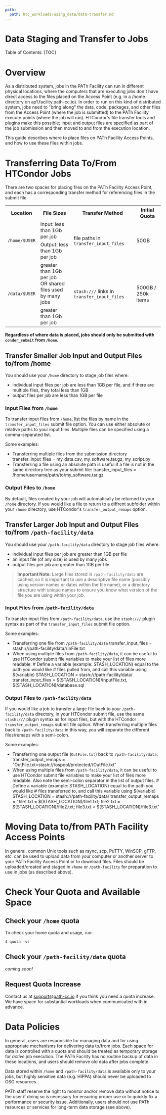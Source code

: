```yaml
---
path:
  path: htc_workloads/using_data/data-transfer.md
---
```


# Data Staging and Transfer to Jobs

Table of Contents: 
[TOC]

# Overview

As a distributed system, jobs in the PATh Facility can run in different physical locations, where the computers that are executing jobs don't have direct access to the files placed on the Access Point (e.g. in a /home directory on ap1.facility.path-cc.io). In order to run on this kind of distributed system, jobs need to "bring along" the data, code, packages, and other files from the Access Point (where the job is submitted) to the PATh Facility execute points (where the job will run).  HTCondor's file transfer tools and plugins make this possible; input and output files are specified as part of the job submission and then moved to and from the execution location. 

This guide describes where to place files on PATh Facility Access Points, and how to use these files within jobs. 

# Transferring Data To/From HTCondor Jobs

There are two spaces for placing files on the PATh Facility Access Point, and each has a corresponding transfer method for referencing files in the submit file. 

<table>
<tr>
  <th>Location</th>
  <th>File Sizes</th>
  <th>Transfer Method</th>
  <th>Initial Quota</th>
</tr>
<tr>
  <td rowspan="2"><code>/home/$USER</code></td>
  <td>Input: less than 1Gb per job</td>
  <td rowspan="2">file paths in <code>transfer_input_files</code></td>
  <td rowspan="2">50GB</td>
</tr>
<tr>
  <td>Output: less than 1Gb per job</td>
</tr>
<tr>
  <td rowspan="2"><code>/data/$USER</code></td>
  <td>greater than 1Gb per job <br> OR shared files used by many jobs </td>
  <td rowspan="2"><code>stash:///</code> links in <code>transfer_input_files</code></td>
  <td rowspan="2">500GB / 250k items</td>
</tr>
<tr>
  <td> greater than 1Gb per job</td>
</tr>
</table>

**Regardless of where data is placed, jobs should only be submitted with `condor_submit` from `/home`.**

## Transfer Smaller Job Input and Output Files to/from /home 

You should use your `/home` directory to stage job files where: 
* individual input files per job are less than 1GB per file, and if there 
are multiple files, they total less than 1GB
* output files per job are less than 1GB per file

### Input Files from `/home`

To transfer input files from `/home`, list the files by name in the `transfer_input_files` submit file option. You can use either absolute or relative paths to your input files. Multiple files can be specified using a comma-separated list. 

Some examples: 

* Transferring multiple files from the submission directory
		transfer_input_files = my_data.csv, my_software.tar.gz, my_script.py
* Transferring a file using an absolute path is useful if a file is not in the same directory tree as your submit file: 
		transfer_input_files = /home/username/path/to/my_software.tar.gz

### Output Files to `/home`

By default, files created by your job will automatically be returned to your `/home` directory. If you would like a file to return to a diffrent subfolder within your `/home` directory, use HTCondor's `transfer_output_remaps` option. 

<!--For more information, see below.
Link to different guide??? --> 

## Transfer Larger Job Input and Output Files to/from `/path-facility/data`

You should use your `/path-facility/data` directory to stage job files where: 
* individual input files per job are greater than 1GB per file
* an input file (of any size) is used by many jobs
* output files per job are greater than 1GB per file

> **Important Note:** 
> Large files stored in `/path-facility/data` are cached, so it is important to use a 
> descriptive file name (possibly using version names or dates within the file name), or 
> a directory structure with unique names to 
> ensure you know what version of the file you are using within your job. 

### Input Files from `/path-facility/data` 

To transfer input files from `/path-facility/data`, use the `stash:///` plugin syntax as part of the `transfer_input_files` submit file option. 

Some examples: 

* Transferring one file from `/path-facility/data`
		transfer_input_files = stash:///path-facility/data/<username>/InFile.txt
* When using multiple files from `/path-facility/data`, it can be useful to use 
	HTCondor submit file variables to make your list of files more readable: 
		# Define a variable (example: STASH_LOCATION) equal to the path you would like 
		# files pulled from, and call this variable using $(variable) 
		STASH_LOCATION = stash:///path-facility/data/<username>
		transfer_input_files = $(STASH_LOCATION)/InputFile.txt, $(STASH_LOCATION)/database.sql

### Output Files to `/path-facility/data`

If you would like a job to transfer a large file back to your `/path-facility/data` directory, in your HTCondor submit file, use the same `stash:///` plugin syntax as for input files, but with the HTCondor `transfer_output_remaps` submit file option. When 
transferring multiple files back to `/path-facility/data` in this way, you will separate
the different files/remaps with a semi-colon. 

Some examples: 
	
* Transferring one output file (`OutFile.txt`) back to `/path-facility/data`: 
		transfer_output_remaps = "OutFile.txt=stash:///ospool/protected/<username>/OutFile.txt"
* When using multiple files from `/path-facility/data`, it can be useful to use 
	HTCondor submit file variables to make your list of files more readable. Also note 
	the semi-colon separator in the list of output files. 
		# Define a variable (example: STASH_LOCATION) equal to the path you would like 
		# files transferred to, and call this variable using $(variable)
		STASH_LOCATION = stash:///path-facility/data/<username>
		transfer_output_remaps = "file1.txt = $(STASH_LOCATION)/file1.txt; file2.txt = $(STASH_LOCATION)/file2.txt; file3.txt = $(STASH_LOCATION)/file3.txt"

# Moving Data to/from PATh Facility Access Points

In general, common Unix tools such as rsync, scp, PuTTY, WinSCP, gFTP, etc. can be used to upload data from your computer or another server to your PATh Facility Access Point or to download files. Files should be uploaded/created and staged in `/home` or `/path-facility` for preparation to use in jobs (as described above). 

# Check Your Quota and Available Space

## Check your `/home` quota

To check your home quota and usage, run: 

	$ quota -vs

##  Check your `/path-facility/data` quota

*coming soon!*

## Request Quota Increase

Contact us at support@path-cc.io if you think you need a quota increase. We have space for substantial workloads when communicated with in advance. 

# Data Policies

In general, users are responsible for managing data and for using appropriate mechanisms for delivering data to/from jobs. Each space for data is controlled with a quota and should be treated as temporary storage for *active* job execution. The PATh Facility has no routine backup of data in these locations, and users should remove old data after jobs complete. 

Data stored within `/home` and `/path-facility/data` is available only to your jobs, but highly sensitive data (e.g. HIPPA) should never be uploaded to OSG resources. 

PATh staff reserve the right to monitor and/or remove data without notice to the user if doing so is necessary for ensuring proper use or to quickly fix a performance or security issue. Additionally, users should not use PATh resources or services for long-term data storage (see above). 

